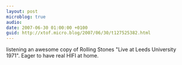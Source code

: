 ```yaml
---
layout: post
microblog: true
audio: 
date: 2007-06-30 01:00:00 +0100
guid: http://xtof.micro.blog/2007/06/30/t127525382.html
---
```

listening an awesome copy of Rolling Stones "Live at Leeds University 1971". Eager to have real HIFI at home.
